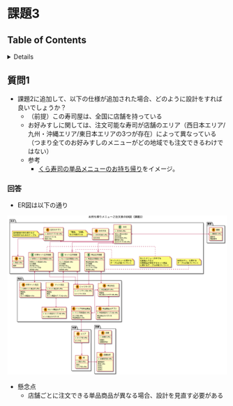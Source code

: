 # 課題3

## Table of Contents
<!-- START doctoc generated TOC please keep comment here to allow auto update -->
<!-- DON'T EDIT THIS SECTION, INSTEAD RE-RUN doctoc TO UPDATE -->
<details>
<summary>Details</summary>

- [質問1](#%E8%B3%AA%E5%95%8F1)
  - [回答](#%E5%9B%9E%E7%AD%94)

</details>
<!-- END doctoc generated TOC please keep comment here to allow auto update -->

## 質問1

- 課題2に追加して、以下の仕様が追加された場合、どのように設計をすれば良いでしょうか？
  - （前提）この寿司屋は、全国に店舗を持っている
  - お好みすしに関しては、注文可能な寿司が店舗のエリア（西日本エリア/九州・沖縄エリア/東日本エリアの3つが存在）によって異なっている（つまり全てのお好みすしのメニューがどの地域でも注文できるわけではない）
  - 参考
    - [くら寿司の単品メニューのお持ち帰り](https://www.kurasushi.co.jp/takeout/)をイメージ。

### 回答

- ER図は以下の通り

![](../../../assets/お持ち帰りメニューご注文表のER図（課題3）.png)

- 懸念点
  - 店舗ごとに注文できる単品商品が異なる場合、設計を見直す必要がある